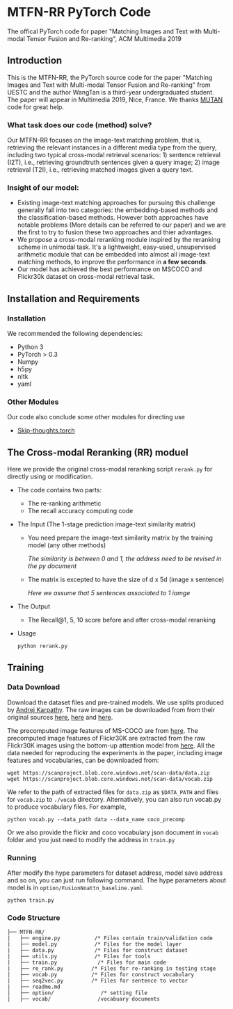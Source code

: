 # MTFN-RR PyTorch Code
The offical PyTorch code for paper "Matching Images and Text with Multi-modal Tensor Fusion and Re-ranking", ACM Multimedia 2019


## Introduction
This is the MTFN-RR, the PyTorch source code for the paper "Matching Images and Text with Multi-modal Tensor Fusion and Re-ranking" from UESTC and the author WangTan is a third-year undergraduated student. The paper will appear in Multimedia 2019, Nice, France. We thanks [MUTAN](https://github.com/cadene/vqa.pytorch) code for great help.

### What task does our code (method) solve?
Our MTFN-RR focuses on the image-text matching problem, that is, retrieving the relevant instances in a different media type from the query, including two typical cross-modal retrieval scenarios: 1) sentence retrieval (I2T), i.e., retrieving groundtruth sentences given a query image; 2) image retrieval (T2I), i.e., retrieving matched images given a query text.

### Insight of our model:
- Existing image-text matching approaches for pursuing this challenge generally fall into two categories: the embedding-based methods and the classification-based methods. However both approaches have notable problems (More details can be referred to our paper) and we are the first to try to fusion these two approaches and thier advantages.
- We propose a cross-modal reranking module inspired by the reranking scheme in unimodal task. It's a lightweight, easy-used, unsupervised arithmetic module that can be embedded into almost all image-text matching methods, to improve the performance in **a few seconds**.
- Our model has achieved the best performance on MSCOCO and Flickr30k dataset on cross-modal retrieval task.




## Installation and Requirements
### Installation
We recommended the following dependencies:
- Python 3
- PyTorch > 0.3
- Numpy
- h5py
- nltk
- yaml

### Other Modules
Our code also conclude some other modules for directing use
- [Skip-thoughts.torch](https://github.com/Cadene/skip-thoughts.torch)



## The Cross-modal Reranking (RR) moduel
Here we provide the original cross-modal reranking script `rerank.py` for directly using or modification.
- The code contains two parts:
  - The re-ranking arithmetic
  - The recall accuracy computing code

- The Input (The 1-stage prediction image-text similarity matrix)
   - You need prepare the image-text similarity matrix by the training model (any other methods)
   
     *The similarity is between 0 and 1, the address need to be revised in the py document*
   - The matrix is excepted to have the size of d x 5d (image x sentence)
   
     *Here we assume that 5 sentences associated to 1 iamge*
     
- The Output
  - The Recall@1, 5, 10 score before and after cross-modal reranking
  
- Usage
  ```
  python rerank.py
  ```
  
## Training
### Data Download
Download the dataset files and pre-trained models. We use splits produced by [Andrej Karpathy](http://cs.stanford.edu/people/karpathy/deepimagesent/). The raw images can be downloaded from from their original sources [here](http://nlp.cs.illinois.edu/HockenmaierGroup/Framing_Image_Description/KCCA.html), [here](http://shannon.cs.illinois.edu/DenotationGraph/) and [here](http://mscoco.org/).

The precomputed image features of MS-COCO are from [here](https://github.com/peteanderson80/bottom-up-attention). The precomputed image features of Flickr30K are extracted from the raw Flickr30K images using the bottom-up attention model from [here](https://github.com/peteanderson80/bottom-up-attention). All the data needed for reproducing the experiments in the paper, including image features and vocabularies, can be downloaded from:

```
wget https://scanproject.blob.core.windows.net/scan-data/data.zip
wget https://scanproject.blob.core.windows.net/scan-data/vocab.zip
```

We refer to the path of extracted files for `data.zip` as `$DATA_PATH` and files for `vocab.zip` to `./vocab` directory. Alternatively, you can also run vocab.py to produce vocabulary files. For example,

```
python vocab.py --data_path data --data_name coco_precomp
```

Or we also provide the flickr and coco vocabulary json document in `vocab` folder and you just need to modify the address in `train.py`

### Running
After modify the hype parameters for dataset address, model save address and so on, you can just run following command. The hype parameters about model is in `option/FusionNoattn_baseline.yaml`
```
python train.py
```

### Code Structure
```
├── MTFN-RR/
|   ├── engine.py           /* Files contain train/validation code
|   ├── model.py            /* Files for the model layer
|   ├── data.py             /* Files for construct dataset
|   ├── utils.py            /* Files for tools
|   ├── train.py             /* Files for main code
|   ├── re_rank.py         /* Files for re-ranking in testing stage
|   ├── vocab.py           /* Files for construct vocabulary
|   ├── seq2vec.py         /* Files for sentence to vector
|   ├── readme.md
│   ├── option/               /* setting file
|   ├── vocab/               /vocabuary documents
```
